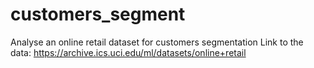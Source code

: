 # customers_segment
Analyse an online retail dataset for customers segmentation
Link to the data: https://archive.ics.uci.edu/ml/datasets/online+retail
